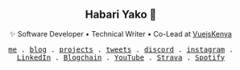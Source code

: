 <div align="center">
  <h2>Habari Yako 👋</h2>
  </div>

<div align="center">
  
✨ Software Developer  • Technical Writer  • Co-Lead at [VuejsKenya](https://twitter.com/kenyavue)
  
 </div>

<p align="center">
  <samp>
    <a href="https://johnphilip.dev">me</a> .
    <a href="https://johnphilip.dev/blog">blog</a> .
    <a href="https://github.com/dxphilo">projects</a> .
    <a href="https://www.twitter.com/amjohnphilip">tweets</a> .
    <a href="https://discordapp.com/users/Johnphilip#5036">discord</a> .
    <a href="https://instagram.com/amjohnphilip">instagram</a> .
    <a href="https://www.linkedin.com/in/amjohnphilip">LinkedIn</a> .
    <a href="https://blogchain.app/id/john">Blogchain</a> .
    <a href="https://www.youtube.com/channel/UCNCzNrpq0fHxFqQYCmbwAcA">YouTube</a> .
    <a href="https://www.strava.com/athletes/107180498">Strava</a> .
    <a href="https://open.spotify.com/user/31uffwl7lnb4c25eummff3sbyoyu">Spotify</a>
  </samp>
</p>
